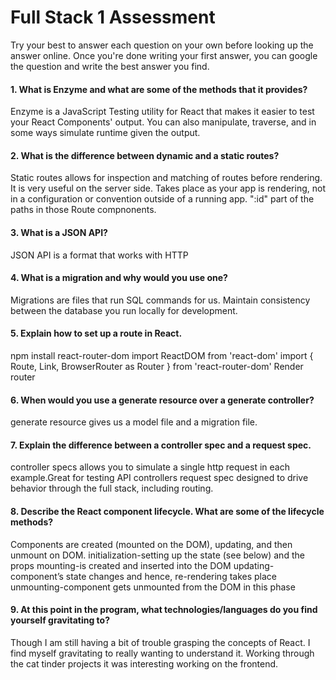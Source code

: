 # Full Stack 1 Assessment

Try your best to answer each question on your own before looking up the answer online. Once you're done writing your first answer, you can google the question and write the best answer you find.

#### 1. What is Enzyme and what are some of the methods that it provides?
Enzyme is a JavaScript Testing utility for React that makes it easier to test your React Components' output. 
You can also manipulate, traverse, and in some ways simulate runtime given the output. 

#### 2. What is the difference between dynamic and a static routes?
Static routes allows for inspection and matching of routes before rendering. It is very useful on the server side.
Takes place as your app is rendering, not in a configuration or convention outside of a running app. ":id" part of the paths in those Route compnonents.

#### 3. What is a JSON API?
JSON API is a format that works with HTTP

#### 4. What is a migration and why would you use one?
Migrations are files that run SQL commands for us.
Maintain consistency between the database you run locally for development.
#### 5. Explain how to set up a route in React.
npm install react-router-dom
import ReactDOM from 'react-dom'
import { Route, Link, BrowserRouter as Router } from 'react-router-dom'
Render router

#### 6. When would you use a generate resource over a generate controller?
generate resource gives us a model file and a migration file. 

#### 7. Explain the difference between a controller spec and a request spec.
controller specs allows you to simulate a single http request in each example.Great for testing API controllers
request spec designed to drive behavior through the full stack, including routing.

#### 8. Describe the React component lifecycle. What are some of the lifecycle methods?
Components are created (mounted on the DOM), updating, and then unmount on DOM. 
initialization-setting up the state (see below) and the props
mounting-is created and inserted into the DOM
updating-component’s state changes and hence, re-rendering takes place
unmounting-component gets unmounted from the DOM in this phase


#### 9. At this point in the program, what technologies/languages do you find yourself gravitating to?
Though I am still having a bit of trouble grasping the concepts of React. I find myself gravitating to really wanting to understand it. 
Working through the cat tinder projects it was interesting working on the frontend.